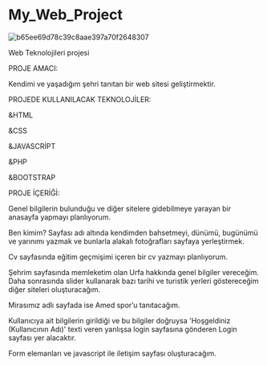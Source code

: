 # My_Web_Project

![b65ee69d78c39c8aae397a70f2648307](https://github.com/user-attachments/assets/4d8b3e06-c323-4c8e-9ccb-71a70d790e5f)

 Web Teknolojileri projesi

 PROJE AMACI:

Kendimi ve yaşadığım şehri tanıtan bir web sitesi geliştirmektir.

PROJEDE KULLANILACAK TEKNOLOJİLER:

&HTML

&CSS

&JAVASCRİPT

&PHP

&BOOTSTRAP

PROJE İÇERİĞİ:

Genel bilgilerin bulunduğu ve diğer sitelere gidebilmeye yarayan bir anasayfa yapmayı planlıyorum.

Ben kimim? Sayfası adı altında kendimden bahsetmeyi, dünümü, bugünümü ve yarınımı yazmak ve bunlarla alakalı fotoğrafları sayfaya yerleştirmek.

Cv sayfasında eğitim geçmişimi içeren bir cv yazmayı planlıyorum.

Şehrim sayfasında memleketim olan Urfa hakkında genel bilgiler vereceğim. Daha sonrasında slider kullanarak bazı tarihi ve turistik yerleri göstereceğim diğer siteleri oluşturacağım.

Mirasımız adlı sayfada ise Amed spor’u tanıtacağım.

Kullanıcıya ait bilgilerin girildiği ve bu bilgiler doğruysa 'Hoşgeldiniz (Kullanıcının Adı)' texti veren yanlışsa login sayfasına gönderen Login sayfası yer alacaktır.

Form elemanları ve javascript ile iletişim sayfası oluşturacağım.


